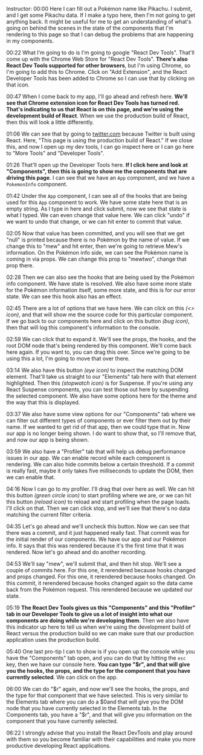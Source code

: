 Instructor: 00:00 Here I can fill out a Pokémon name like Pikachu. I submit, and I get some Pikachu data. If I make a typo here, then I'm not going to get anything back. It might be useful for me to get an understanding of what's going on behind the scenes in the state of the components that I'm rendering to this page so that I can debug the problems that are happening in my components.

00:22 What I'm going to do is I'm going to google "React Dev Tools". That'll come up with the Chrome Web Store for "React Dev Tools". **There's also React Dev Tools supported for other browsers**, but I'm using Chrome, so I'm going to add this to Chrome. Click on "Add Extension", and the React Developer Tools has been added to Chrome so I can use that by clicking on that icon.

00:47 When I come back to my app, I'll go ahead and refresh here. **We'll see that Chrome extension icon for React Dev Tools has turned red. That's indicating to us that React is on this page, and we're using the development build of React**. When we use the production build of React, then this will look a little differently.

01:06 We can see that by going to [twitter.com](twitter.com) because Twitter is built using React. Here, "This page is using the production build of React." If we close this, and now I open up my dev tools, I can go inspect here or I can go here to "More Tools" and "Developer Tools".

01:26 That'll open up the Developer Tools here. **If I click here and look at "Components", then this is going to show me the components that are driving this page**. I can see that we have an `App` component, and we have a `PokemonInfo` component.

01:42 Under the `App` component, I can see all of the hooks that are being used for this `App` component to work. We have some state here that is an empty string. As I type in here and click submit, now we see that state is what I typed. We can even change that value here. We can click "undo" if we want to undo that change, or we can hit enter to commit that value.

02:05 Now that value has been committed, and you will see that we get "null" is printed because there is no Pokémon by the name of value. If we change this to "mew" and hit enter, then we're going to retrieve Mew's information. On the Pokémon info side, we can see the Pokémon name is coming in via props. We can change this prop to "mewtwo", change that prop there.

02:28 Then we can also see the hooks that are being used by the Pokémon info component. We have state is resolved. We also have some more state for the Pokémon information itself, some more state, and this is for our error state. We can see this hook also has an effect.

02:45 There are a lot of options that we have here. We can click on this _(<> icon)_, and that will show me the source code for this particular component. If we go back to our components here and click on this button _(bug icon)_, then that will log this component's information to the console.

02:59 We can click that to expand it. We'll see the props, the hooks, and the root DOM node that's being rendered by this component. We'll come back here again. If you want to, you can drag this over. Since we're going to be using this a lot, I'm going to move that over there.

03:14 We also have this button _(eye icon)_ to inspect the matching DOM element. That'll take us straight to our "Elements" tab here with that element highlighted. Then this _(stopwatch icon)_ is for Suspense. If you're using any React Suspense components, you can test those out here by suspending the selected component. We also have some options here for the theme and the way that this is displayed.

03:37 We also have some view options for our "Components" tab where we can filter out different types of components or ever filter them out by their name. If we wanted to get rid of that app, then we could type that in. Now our app is no longer being shown. I do want to show that, so I'll remove that, and now our app is being shown.

03:59 We also have a "Profiler" tab that will help us debug performance issues in our app. We can enable record while each component is rendering. We can also hide commits below a certain threshold. If a commit is really fast, maybe it only takes five milliseconds to update the DOM, then we can enable that.

04:16 Now I can go to my profiler. I'll drag that over here as well. We can hit this button _(green circle icon)_ to start profiling where we are, or we can hit this button _(reload icon)_ to reload and start profiling when the page loads. I'll click on that. Then we can click stop, and we'll see that there's no data matching the current filter criteria.

04:35 Let's go ahead and we'll uncheck this button. Now we can see that there was a commit, and it just happened really fast. That commit was for the initial render of our components. We have our app and our Pokémon info. It says that this was rendered because it's the first time that it was rendered. Now let's go ahead and do another recording.

04:53 We'll say "mew", we'll submit that, and then hit stop. We'll see a couple of commits here. For this one, it rerendered because hooks changed and props changed. For this one, it rerendered because hooks changed. On this commit, it rerendered because hooks changed again so the data came back from the Pokémon request. This rerendered because we updated our state.

05:19 **The React Dev Tools gives us this "Components" and this "Profiler" tab in our Developer Tools to give us a lot of insight into what our components are doing while we're developing them**. Then we also have this indicator up here to tell us when we're using the development build of React versus the production build so we can make sure that our production application uses the production build.

05:40 One last pro-tip I can to show is if you open up the console while you have the "Components" tab open, and you can do that by hitting the `esc` key, then we have our console here. **You can type "\$r", and that will give you the hooks, the props, and the type for the component that you have currently selected**. We can click on the app.

06:00 We can do "$r" again, and now we'll see the hooks, the props, and the type for that component that we have selected. This is very similar to the Elements tab where you can do a $0and that will give you the DOM node that you have currently selected in the Elements tab. In the Components tab, you have a "\$r", and that will give you information on the component that you have currently selected.

06:22 I strongly advise that you install the React DevTools and play around with them so you become familiar with their capabilities and make you more productive developing React applications.
